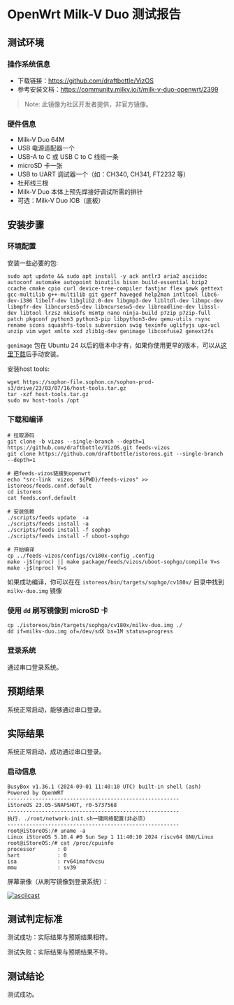 # OpenWrt Milk-V Duo 测试报告

## 测试环境

### 操作系统信息

- 下载链接：https://github.com/draftbottle/VizOS
- 参考安装文档：https://community.milkv.io/t/milk-v-duo-openwrt/2399

> Note: 此镜像为社区开发者提供，非官方镜像。

### 硬件信息

- Milk-V Duo 64M
- USB 电源适配器一个
- USB-A to C 或 USB C to C 线缆一条
- microSD 卡一张
- USB to UART 调试器一个（如：CH340, CH341, FT2232 等）
- 杜邦线三根
- Milk-V Duo 本体上预先焊接好调试所需的排针
- 可选：Milk-V Duo IOB（底板）

## 安装步骤
### 环境配置

安装一些必要的包:

```shell
sudo apt update && sudo apt install -y ack antlr3 aria2 asciidoc autoconf automake autopoint binutils bison build-essential bzip2 ccache cmake cpio curl device-tree-compiler fastjar flex gawk gettext gcc-multilib g++-multilib git gperf haveged help2man intltool libc6-dev-i386 libelf-dev libglib2.0-dev libgmp3-dev libltdl-dev libmpc-dev libmpfr-dev libncurses5-dev libncursesw5-dev libreadline-dev libssl-dev libtool lrzsz mkisofs msmtp nano ninja-build p7zip p7zip-full patch pkgconf python3 python3-pip libpython3-dev qemu-utils rsync rename scons squashfs-tools subversion swig texinfo uglifyjs upx-ucl unzip vim wget xmlto xxd zlib1g-dev genimage libconfuse2 genext2fs
```

`genimage` 包在 Ubuntu 24 以后的版本中才有，如果你使用更早的版本，可以从[这里下载](http://archive.ubuntu.com/ubuntu/pool/universe/g/genimage/genimage_17-2_amd64.deb)后手动安装。

安装host tools:

```shell
wget https://sophon-file.sophon.cn/sophon-prod-s3/drive/23/03/07/16/host-tools.tar.gz
tar -xzf host-tools.tar.gz
sudo mv host-tools /opt
```

### 下载和编译

```shell
# 拉取源码
git clone -b vizos --single-branch --depth=1 https://github.com/draftbottle/VizOS.git feeds-vizos
git clone https://github.com/draftbottle/istoreos.git --single-branch --depth=1

# 把feeds-vizos链接到openwrt
echo "src-link  vizos  ${PWD}/feeds-vizos" >> istoreos/feeds.conf.default
cd istoreos
cat feeds.conf.default

# 安装依赖
./scripts/feeds update  -a
./scripts/feeds install -a
./scripts/feeds install -f sophgo
./scripts/feeds install -f uboot-sophgo

# 开始编译
cp ../feeds-vizos/configs/cv180x-config .config
make -j$(nproc) || make package/feeds/vizos/uboot-sophgo/compile V=s
make -j$(nproc) V=s
```

如果成功编译，你可以在在 `istoreos/bin/targets/sophgo/cv180x/` 目录中找到 `milkv-duo.img` 镜像

### 使用 `dd` 刷写镜像到 microSD 卡

```shell
cp ./istoreos/bin/targets/sophgo/cv180x/milkv-duo.img ./
dd if=milkv-duo.img of=/dev/sdX bs=1M status=progress
```

### 登录系统

通过串口登录系统。

## 预期结果

系统正常启动，能够通过串口登录。

## 实际结果

系统正常启动，成功通过串口登录。

### 启动信息

```log
BusyBox v1.36.1 (2024-09-01 11:40:10 UTC) built-in shell (ash)                                                                                                                                                                                                                                                                                                                                                                                                                                                                                                                                                                                                                                                                                                                                                                                                                                                                                                                                                                                                                                                                                                                                                                                                                                                                                                                                                                                                                                                                                                                                                                                                                                                                                                                                Powered by OpenWRT                                                                                                                                         -------------------------------------------------------                                                                                                                                     iStoreOS 23.05-SNAPSHOT, r0-5737568                                                                                                                                                         -------------------------------------------------------                                                                                                                                     执行. ./root/network-init.sh一键网络配置(非必须)                                                                                                                                                       -------------------------------------------------------                                                                                                                                    root@iStoreOS:/# uname -a                                                                                                                                                                   Linux iStoreOS 5.10.4 #0 Sun Sep 1 11:40:10 2024 riscv64 GNU/Linux                                                                                                                          root@iStoreOS:/# cat /proc/cpuinfo                                                                                                                                                          processor       : 0                                                                                                                                                                         hart            : 0                                                                                                                                                                         isa             : rv64imafdvcsu                                                                                                                                                             mmu             : sv39
```

屏幕录像（从刷写镜像到登录系统）：

[![asciicast](https://asciinema.org/a/lclF60XCCBMahHCGwIJVxJ6vh.svg)](https://asciinema.org/a/lclF60XCCBMahHCGwIJVxJ6vh)

## 测试判定标准

测试成功：实际结果与预期结果相符。

测试失败：实际结果与预期结果不符。

## 测试结论

测试成功。